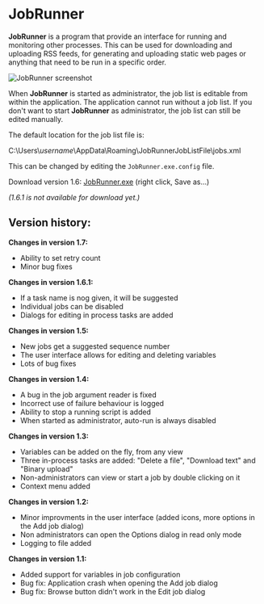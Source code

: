 # JobRunner
**JobRunner** is a program that provide an interface for running and monitoring other processes. This can be used for downloading and uploading RSS feeds, for generating and uploading static web pages or anything that need to be run in a specific order.

![JobRunner screenshot](http://imghost.winsoft.se/upload/857971586771823jobrunner.jpg "JobRunner screenshot")

When **JobRunner** is started as administrator, the job list is editable from within the application. The application cannot run without a job list. If you don't want to start **JobRunner** as administrator, the job list can still be edited manually.

The default location for the job list file is:

C:\Users\\*username*\AppData\Roaming\JobRunnerJobListFile\jobs.xml

This can be changed by editing the `JobRunner.exe.config` file.

Download version 1.6: [JobRunner.exe](http://winsoft.se/files/JobRunner.exe) (right click, Save as...)

*(1.6.1 is not available for download yet.)*

## Version history:

**Changes in version 1.7:**

- Ability to set retry count
- Minor bug fixes

**Changes in version 1.6.1:**

- If a task name is nog given, it will be suggested
- Individual jobs can be disabled
- Dialogs for editing in process tasks are added

**Changes in version 1.5:**

- New jobs get a suggested sequence number
- The user interface allows for editing and deleting variables
- Lots of bug fixes

**Changes in version 1.4:**

- A bug in the job argument reader is fixed
- Incorrect use of failure behaviour is logged
- Ability to stop a running script is added
- When started as administrator, auto-run is always disabled

**Changes in version 1.3:**

- Variables can be added on the fly, from any view
- Three in-process tasks are added: "Delete a file", "Download text" and "Binary upload"
- Non-administrators can view or start a job by double clicking on it
- Context menu added

**Changes in version 1.2:**

- Minor improvments in the user interface (added icons, more options in the Add job dialog)
- Non administrators can open the Options dialog in read only mode
- Logging to file added

**Changes in version 1.1:**

- Added support for variables in job configuration
- Bug fix: Application crash when opening the Add job dialog
- Bug fix: Browse button didn't work in the Edit job dialog
